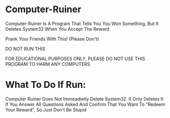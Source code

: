 # Computer-Ruiner

Computer-Ruiner Is A Program That Tells You You Won Something, But It Deletes System32 When You Accept The Reward

Prank Your Friends With This! (Please Don't)

DO NOT RUN THIS

FOR EDUCATIONAL PURPOSES ONLY, PLEASE DO NOT USE THIS PROGRAM TO HARM ANY COMPUTERS
# What To Do If Run:

Computer Ruiner Does Not Immeadietly Delete System32.
It Only Deletes It If You Answer All Questions Asked And Confirm That You Want To "Redeem Your Reward", So Just Don't Be Stupid

